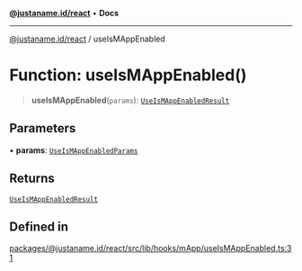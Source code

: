 [**@justaname.id/react**](../README.md) • **Docs**

***

[@justaname.id/react](../globals.md) / useIsMAppEnabled

# Function: useIsMAppEnabled()

> **useIsMAppEnabled**(`params`): [`UseIsMAppEnabledResult`](../interfaces/UseIsMAppEnabledResult.md)

## Parameters

• **params**: [`UseIsMAppEnabledParams`](../interfaces/UseIsMAppEnabledParams.md)

## Returns

[`UseIsMAppEnabledResult`](../interfaces/UseIsMAppEnabledResult.md)

## Defined in

[packages/@justaname.id/react/src/lib/hooks/mApp/useIsMAppEnabled.ts:31](https://github.com/JustaName-id/JustaName-sdk/blob/dc845c10af242e3ca87d95ef392516ac0bfa8b95/packages/@justaname.id/react/src/lib/hooks/mApp/useIsMAppEnabled.ts#L31)

